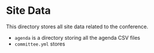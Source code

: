 # Site Data

This directory stores all site data related to the conference.

- `agenda` is a directory storing all the agenda CSV files
- `committee.yml` stores 

